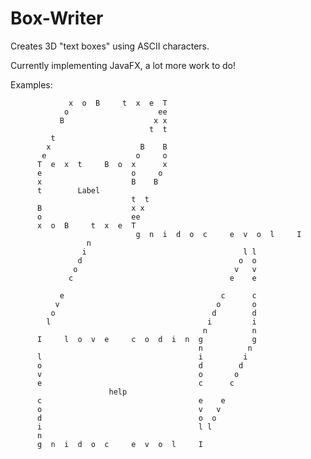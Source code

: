 # Box-Writer
Creates 3D "text boxes" using ASCII characters.

Currently implementing JavaFX, a lot more work to do!

Examples:

                 x  o  B     t  x  e  T
                o                    ee
               B                    x x
                                   t  t
             t                         
            x                    B    B
           e                    o     o
          T  e  x  t     B  o  x      x
          e                    o     o
          x                    B    B
          t        Label            
                               t  t
          B                    x x
          o                    ee
          x  o  B     t  x  e  T
                                g  n  i  d  o  c     e  v  o  l     I
                     n                                     
                    i                                   l l
                   d                                   o  o
                  o                                   v   v
                 c                                   e    e
                                                           
               e                                   c      c
              v                                   o       o
             o                                   d        d
            l                                   i         i
                                               n          n
          I     l  o  v  e     c  o  d  i  n  g           g
                                              n          n
          l                                   i         i
          o                                   d        d
          v                                   o       o
          e                                   c      c
                          help                       
          c                                   e    e
          o                                   v   v
          d                                   o  o
          i                                   l l
          n                                     
          g  n  i  d  o  c     e  v  o  l     I
